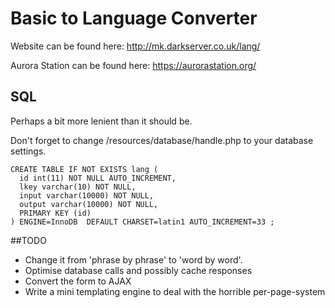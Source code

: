 # Basic to Language Converter
Website can be found here: http://mk.darkserver.co.uk/lang/

Aurora Station can be found here: https://aurorastation.org/

## SQL
Perhaps a bit more lenient than it should be.

Don't forget to change /resources/database/handle.php to your database settings.

```
CREATE TABLE IF NOT EXISTS lang (
  id int(11) NOT NULL AUTO_INCREMENT,
  lkey varchar(10) NOT NULL,
  input varchar(10000) NOT NULL,
  output varchar(10000) NOT NULL,
  PRIMARY KEY (id)
) ENGINE=InnoDB  DEFAULT CHARSET=latin1 AUTO_INCREMENT=33 ;
```

##TODO
- Change it from 'phrase by phrase' to 'word by word'.
- Optimise database calls and possibly cache responses
- Convert the form to AJAX
- Write a mini templating engine to deal with the horrible per-page-system
